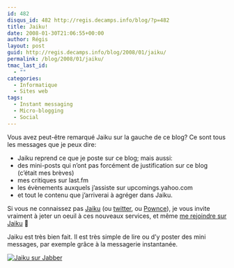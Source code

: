 ```yaml
---
id: 482
disqus_id: 482 http://regis.decamps.info/blog/?p=482
title: Jaiku!
date: 2008-01-30T21:06:55+00:00
author: Régis
layout: post
guid: http://regis.decamps.info/blog/2008/01/jaiku/
permalink: /blog/2008/01/jaiku/
tmac_last_id:
  - ""
categories:
  - Informatique
  - Sites web
tags:
  - Instant messaging
  - Micro-blogging
  - Social
---
```

Vous avez peut-être remarqué Jaiku sur la gauche de ce blog? Ce sont tous les messages que je peux dire:

  * Jaiku reprend ce que je poste sur ce blog; mais aussi:
  * des mini-posts qui n’ont pas forcément de justification sur ce blog (c’était mes brèves)
  * mes critiques sur last.fm
  * les évènements auxquels j’assiste sur upcomings.yahoo.com
  * et tout le contenu que j’arriverai à agréger dans Jaiku.

Si vous ne connaissez pas [Jaiku](http://Jaiku.com) (ou [twitter](http://twitter.com), ou [Pownce](http://Pownce.com)), je vous invite vraiment à jeter un oeuil à ces nouveaux services, et même [me rejoindre sur Jaiku](http://regis.jaiku.com/) 🙂

Jaiku est très bien fait. Il est très simple de lire ou d’y poster des mini messages, par exemple grâce à la messagerie instantanée. 

[![Jaiku sur Jabber](http://regis.decamps.info/blog/wp-content/uploads/2008/01/jaiku.thumbnail.png)](http://regis.decamps.info/blog/wp-content/uploads/2008/01/jaiku.png "Jaiku sur Jabber")
